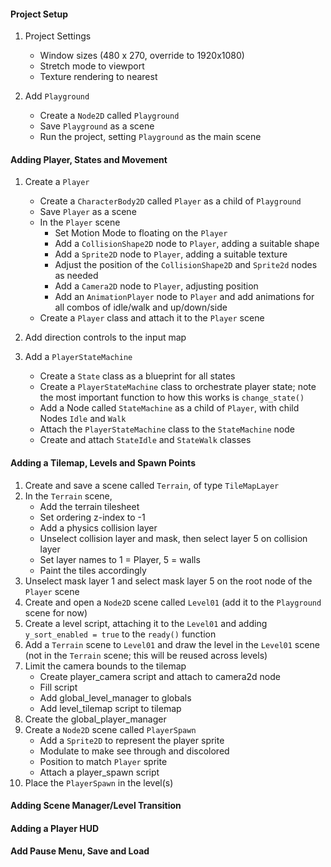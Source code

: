 #### Project Setup

1. Project Settings
	- Window sizes (480 x 270, override to 1920x1080)
	- Stretch mode to viewport
	- Texture rendering to nearest

1. Add ``Playground``
	- Create a ``Node2D`` called ``Playground``
	- Save ``Playground`` as a scene
	- Run the project, setting ``Playground`` as the main scene



#### Adding Player, States and Movement

1. Create a ``Player``
	- Create a ``CharacterBody2D`` called ``Player`` as a child of ``Playground``
	- Save ``Player`` as a scene
	- In the ``Player`` scene
		- Set Motion Mode to floating on the ``Player``
		- Add a ``CollisionShape2D`` node to ``Player``, adding a suitable shape
		- Add a ``Sprite2D`` node to ``Player``, adding a suitable texture
		- Adjust the position of the ``CollisionShape2D`` and ``Sprite2d`` nodes as needed
		- Add a ``Camera2D`` node to ``Player``, adjusting position
		- Add an ``AnimationPlayer`` node to ``Player`` and add animations for all combos of idle/walk and up/down/side
	- Create a ``Player`` class and attach it to the ``Player`` scene

1. Add direction controls to the input map
		
1. Add a ``PlayerStateMachine``
	- Create a ``State`` class as a blueprint for all states
	- Create a ``PlayerStateMachine`` class to orchestrate player state; note the most important function to how this works is ``change_state()``			
	- Add a Node called ``StateMachine`` as a child of `Player`, with child Nodes `Idle` and `Walk`
	- Attach the ``PlayerStateMachine`` class to the ``StateMachine`` node
	- Create and attach ``StateIdle`` and ``StateWalk`` classes



#### Adding a Tilemap, Levels and Spawn Points

1. Create and save a scene called ``Terrain``, of type ``TileMapLayer``
1. In the ``Terrain`` scene, 
	- Add the terrain tilesheet
	- Set ordering z-index to -1
	- Add a physics collision layer
	- Unselect collision layer and mask, then select layer 5 on collision layer
	- Set layer names to 1 = Player, 5 = walls
	- Paint the tiles accordingly
	<!-- - **Add a terrain layer (ep04 16:00) and build paths** -->
1. Unselect mask layer 1 and select mask layer 5 on the root node of the ``Player`` scene
1. Create and open a ``Node2D`` scene called ``Level01`` (add it to the ``Playground`` scene for now)
1. Create a level script, attaching it to the ``Level01`` and adding `y_sort_enabled = true` to the `ready()` function
1. Add a ``Terrain`` scene to ``Level01`` and draw the level in the ``Level01`` scene (not in the ``Terrain`` scene; this will be reused across levels)
1. Limit the camera bounds to the tilemap
	- Create player_camera script and attach to camera2d node
	- Fill script
	- Add global_level_manager to globals
	- Add level_tilemap script to tilemap
1. Create the global_player_manager
1. Create a ``Node2D`` scene called ``PlayerSpawn``
	- Add a ``Sprite2D`` to represent the player sprite
	- Modulate to make see through and discolored
	- Position to match ``Player`` sprite
	- Attach a player_spawn script
1. Place the ``PlayerSpawn`` in the level(s)


#### Adding Scene Manager/Level Transition

#### Adding a Player HUD

#### Add Pause Menu, Save and Load